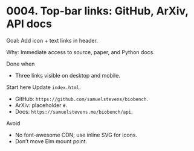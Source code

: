 # 0004. Top-bar links: GitHub, ArXiv, API docs

Goal: Add icon + text links in header.

Why: Immediate access to source, paper, and Python docs.

Done when

* Three links visible on desktop and mobile.

Start here
Update `index.html`.
* GitHub: `https://github.com/samuelstevens/biobench`.
* ArXiv: placeholder `#`.
* Docs: `https://samuelstevens.me/biobench/api`.

Avoid

* No font-awesome CDN; use inline SVG for icons.
* Don’t move Elm mount point.
